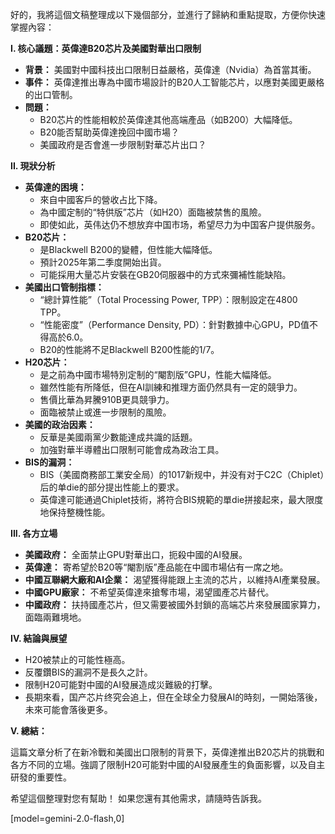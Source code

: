 好的，我將這個文稿整理成以下幾個部分，並進行了歸納和重點提取，方便你快速掌握內容：

**I. 核心議題：英偉達B20芯片及美國對華出口限制**

*   **背景：** 美國對中國科技出口限制日益嚴格，英偉達（Nvidia）為首當其衝。
*   **事件：** 英偉達推出專為中國市場設計的B20人工智能芯片，以應對美國更嚴格的出口管制。
*   **問題：**
    *   B20芯片的性能相較於英偉達其他高端產品（如B200）大幅降低。
    *   B20能否幫助英偉達挽回中國市場？
    *   美國政府是否會進一步限制對華芯片出口？

**II. 現狀分析**

*   **英偉達的困境：**
    *   來自中國客戶的營收占比下降。
    *   為中國定制的“特供版”芯片（如H20）面臨被禁售的風險。
    *   即使如此，英伟达仍不想放弃中国市场，希望尽力为中国客户提供服务。
*   **B20芯片：**
    *   是Blackwell B200的變體，但性能大幅降低。
    *   預計2025年第二季度開始出貨。
    *   可能採用大量芯片安裝在GB20伺服器中的方式來彌補性能缺陷。
*   **美國出口管制指標：**
    *   “總計算性能”（Total Processing Power, TPP）：限制設定在4800 TPP。
    *   “性能密度”（Performance Density, PD）：針對數據中心GPU，PD值不得高於6.0。
    *   B20的性能將不足Blackwell B200性能的1/7。
*   **H20芯片：**
    *   是之前為中國市場特別定制的“閹割版”GPU，性能大幅降低。
    *   雖然性能有所降低，但在AI訓練和推理方面仍然具有一定的競爭力。
    *   售價比華為昇騰910B更具競爭力。
    *   面臨被禁止或進一步限制的風險。
*   **美國的政治因素：**
    *   反華是美國兩黨少數能達成共識的話題。
    *   加強對華半導體出口限制可能會成為政治工具。
*   **BIS的漏洞：**
    *   BIS（美國商務部工業安全局）的1017新规中，并没有对于C2C（Chiplet）后的单die的部分提出性能上的要求。
    *   英偉達可能通過Chiplet技術，將符合BIS規範的單die拼接起來，最大限度地保持整機性能。

**III. 各方立場**

*   **美國政府：** 全面禁止GPU對華出口，扼殺中國的AI發展。
*   **英偉達：** 寄希望於B20等“閹割版”產品能在中國市場佔有一席之地。
*   **中國互聯網大廠和AI企業：** 渴望獲得能跟上主流的芯片，以維持AI產業發展。
*   **中國GPU廠家：** 不希望英偉達來搶奪市場，渴望國產芯片替代。
*   **中國政府：** 扶持國產芯片，但又需要被國外封鎖的高端芯片來發展國家算力，面臨兩難境地。

**IV. 結論與展望**

*   H20被禁止的可能性極高。
*   反覆鑽BIS的漏洞不是長久之計。
*   限制H20可能對中國的AI發展造成災難級的打擊。
*   長期來看，国产芯片终究会追上，但在全球全力發展AI的時刻，一開始落後，未來可能會落後更多。

**V. 總結：**

這篇文章分析了在新冷戰和美國出口限制的背景下，英偉達推出B20芯片的挑戰和各方不同的立場。強調了限制H20可能對中國的AI發展產生的負面影響，以及自主研發的重要性。

希望這個整理對您有幫助！ 如果您還有其他需求，請隨時告訴我。

[model=gemini-2.0-flash,0]
